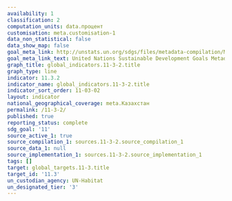 ```yaml
---
availability: 1
classification: 2
computation_units: data.процент
customisation: meta.customisation-1
data_non_statistical: false
data_show_map: false
goal_meta_link: http://unstats.un.org/sdgs/files/metadata-compilation/Metadata-Goal-11.pdf
goal_meta_link_text: United Nations Sustainable Development Goals Metadata (pdf 2066kB)
graph_title: global_indicators.11-3-2.title
graph_type: line
indicator: 11.3.2
indicator_name: global_indicators.11-3-2.title
indicator_sort_order: 11-03-02
layout: indicator
national_geographical_coverage: meta.Казахстан
permalink: /11-3-2/
published: true
reporting_status: complete
sdg_goal: '11'
source_active_1: true
source_compilation_1: sources.11-3-2.source_compilation_1
source_data_1: null
source_implementation_1: sources.11-3-2.source_implementation_1
tags: []
target: global_targets.11-3.title
target_id: '11.3'
un_custodian_agency: UN-Habitat
un_designated_tier: '3'
---
```

